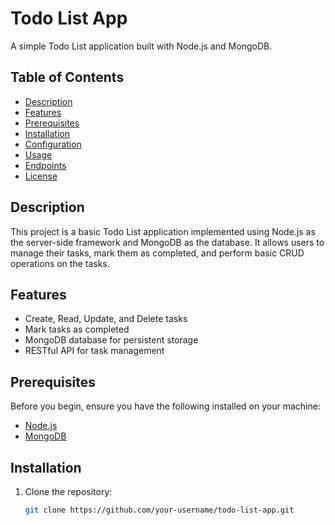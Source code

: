 # Todo List App

A simple Todo List application built with Node.js and MongoDB.

## Table of Contents
- [Description](#description)
- [Features](#features)
- [Prerequisites](#prerequisites)
- [Installation](#installation)
- [Configuration](#configuration)
- [Usage](#usage)
- [Endpoints](#endpoints)
- [License](#license)

## Description

This project is a basic Todo List application implemented using Node.js as the server-side framework and MongoDB as the database. It allows users to manage their tasks, mark them as completed, and perform basic CRUD operations on the tasks.

## Features

- Create, Read, Update, and Delete tasks
- Mark tasks as completed
- MongoDB database for persistent storage
- RESTful API for task management

## Prerequisites

Before you begin, ensure you have the following installed on your machine:

- [Node.js](https://nodejs.org/)
- [MongoDB](https://www.mongodb.com/try/download/community)

## Installation

1. Clone the repository:

   ```bash
   git clone https://github.com/your-username/todo-list-app.git
